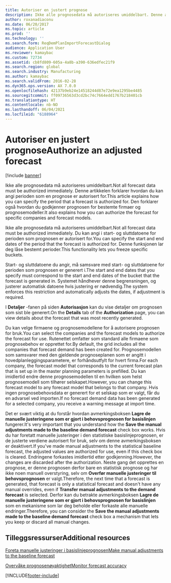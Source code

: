 ```yaml
---
title: Autoriser en justert prognose
description: Ikke alle prognosedata må autoriseres umiddelbart. Denne artikkelen forklarer hvordan du kan angi perioden som en prognose er autorisert for. Den forklarer også hvordan du godkjenner prognosen for bestemte firmaer og prognosemodeller.
author: roxanadiaconu
ms.date: 06/20/2017
ms.topic: article
ms.prod: ''
ms.technology: ''
ms.search.form: ReqDemPlanImportForecastDialog
audience: Application User
ms.reviewer: kamaybac
ms.custom: 72734
ms.assetid: cb8fd809-605a-4a8b-a390-636edfec21f9
ms.search.region: global
ms.search.industry: Manufacturing
ms.author: kamaybac
ms.search.validFrom: 2016-02-28
ms.dyn365.ops.version: AX 7.0.0
ms.openlocfilehash: 42137b9eb24e14518244d87e72e9ea1295be4485
ms.sourcegitcommit: ff09736563d3cd2bc74c7664edd1767b218401cb
ms.translationtype: HT
ms.contentlocale: nb-NO
ms.lasthandoff: 06/04/2021
ms.locfileid: "6188964"
---
```

# <a name="authorize-an-adjusted-forecast"></a><span data-ttu-id="75495-105">Autoriser en justert prognose</span><span class="sxs-lookup"><span data-stu-id="75495-105">Authorize an adjusted forecast</span></span>

[!include [banner](../includes/banner.md)]

<span data-ttu-id="75495-106">Ikke alle prognosedata må autoriseres umiddelbart.</span><span class="sxs-lookup"><span data-stu-id="75495-106">Not all forecast data must be authorized immediately.</span></span> <span data-ttu-id="75495-107">Denne artikkelen forklarer hvordan du kan angi perioden som en prognose er autorisert for.</span><span class="sxs-lookup"><span data-stu-id="75495-107">This article explains how you can specify the period that a forecast is authorized for.</span></span> <span data-ttu-id="75495-108">Den forklarer også hvordan du godkjenner prognosen for bestemte firmaer og prognosemodeller.</span><span class="sxs-lookup"><span data-stu-id="75495-108">It also explains how you can authorize the forecast for specific companies and forecast models.</span></span>

<span data-ttu-id="75495-109">Ikke alle prognosedata må autoriseres umiddelbart.</span><span class="sxs-lookup"><span data-stu-id="75495-109">Not all forecast data must be authorized immediately.</span></span> <span data-ttu-id="75495-110">Du kan angi i start- og sluttdatoene for perioden som prognosen er autorisert for.</span><span class="sxs-lookup"><span data-stu-id="75495-110">You can specify the start and end dates of the period that the forecast is authorized for.</span></span> <span data-ttu-id="75495-111">Denne funksjonen lar deg låse bestemt perioder.</span><span class="sxs-lookup"><span data-stu-id="75495-111">This functionality lets you freeze specific buckets.</span></span> 

<span data-ttu-id="75495-112">Start- og sluttdatoene du angir, må samsvare med start- og sluttdatoene for perioden som prognosen er generert i.</span><span class="sxs-lookup"><span data-stu-id="75495-112">The start and end dates that you specify must correspond to the start and end dates of the bucket that the forecast is generated in.</span></span> <span data-ttu-id="75495-113">Systemet håndhever denne begrensningen, og justerer automatisk datoene hvis justering er nødvendig.</span><span class="sxs-lookup"><span data-stu-id="75495-113">The system enforces this restriction and automatically adjusts the dates, if adjustment is required.</span></span> 

<span data-ttu-id="75495-114">I **Detaljer** -fanen på siden **Autorisasjon** kan du vise detaljer om prognosen som sist ble generert.</span><span class="sxs-lookup"><span data-stu-id="75495-114">On the **Details** tab of the **Authorization** page, you can view details about the forecast that was most recently generated.</span></span> 

<span data-ttu-id="75495-115">Du kan velge firmaene og prognosemodellene for å autorisere prognosen for bruk.</span><span class="sxs-lookup"><span data-stu-id="75495-115">You can select the companies and the forecast models to authorize the forecast for use.</span></span> <span data-ttu-id="75495-116">Rutenettet omfatter som standard alle firmaene som prognosebehov er opprettet for.</span><span class="sxs-lookup"><span data-stu-id="75495-116">By default, the grid includes all the companies that forecast demand has been created for.</span></span> <span data-ttu-id="75495-117">Prognosemodellen som samsvarer med den gjeldende prognoseplanen som er angitt i hovedplanleggingsparametere, er forhåndsutfylt for hvert firma.</span><span class="sxs-lookup"><span data-stu-id="75495-117">For each company, the forecast model that corresponds to the current forecast plan that is set up in the master planning parameters is prefilled.</span></span> <span data-ttu-id="75495-118">Du kan imidlertid endre denne prognosemodellen til en hvilken som helst prognosemodell som tilhører selskapet.</span><span class="sxs-lookup"><span data-stu-id="75495-118">However, you can change this forecast model to any forecast model that belongs to that company.</span></span> <span data-ttu-id="75495-119">Hvis ingen prognosebehovsdata er generert for et selskap som er valgt, får du en advarsel ved importen.</span><span class="sxs-lookup"><span data-stu-id="75495-119">If no forecast demand data has been generated for a selected company, you receive a warning message at import time.</span></span> 

<span data-ttu-id="75495-120">Det er svært viktig at du forstår hvordan avmerkingsboksen **Lagre de manuelle justeringene som er gjort i behovsprognosen for basislinjen** fungerer.</span><span class="sxs-lookup"><span data-stu-id="75495-120">It's very important that you understand how the **Save the manual adjustments made to the baseline demand forecast** check box works.</span></span> <span data-ttu-id="75495-121">Hvis du har foretatt manuelle justeringer i den statistiske basislinjeprognosen, er de justerte verdiene autorisert for bruk, selv om denne avmerkingsboksen er deaktivert.</span><span class="sxs-lookup"><span data-stu-id="75495-121">If you've made manual adjustments to the statistical baseline forecast, the adjusted values are authorized for use, even if this check box is cleared.</span></span> <span data-ttu-id="75495-122">Endringene forkastes imidlertid etter godkjenning.</span><span class="sxs-lookup"><span data-stu-id="75495-122">However, the changes are discarded after the authorization.</span></span> <span data-ttu-id="75495-123">Neste gang det opprettes en prognose, er denne prognosen derfor bare en statistisk prognose og har ikke noen manuell overstyring, selv om **Overfør manuelle justeringer til behovsprognosen** er valgt.</span><span class="sxs-lookup"><span data-stu-id="75495-123">Therefore, the next time that a forecast is generated, that forecast is only a statistical forecast and doesn't have any manual overrides, even if **Transfer manual adjustments to the demand forecast** is selected.</span></span> <span data-ttu-id="75495-124">Derfor kan du betrakte avmerkingsboksen **Lagre de manuelle justeringene som er gjort i behovsprognosen for basislinjen** som en mekanisme som lar deg beholde eller forkaste alle manuelle endringer.</span><span class="sxs-lookup"><span data-stu-id="75495-124">Therefore, you can consider the **Save the manual adjustments made to the baseline demand forecast** check box a mechanism that lets you keep or discard all manual changes.</span></span>

## <a name="additional-resources"></a><span data-ttu-id="75495-125">Tilleggsressurser</span><span class="sxs-lookup"><span data-stu-id="75495-125">Additional resources</span></span>

[<span data-ttu-id="75495-126">Foreta manuelle justeringer i basislinjeprognosen</span><span class="sxs-lookup"><span data-stu-id="75495-126">Make manual adjustments to the baseline forecast</span></span>](manual-adjustments-baseline-forecast.md)

[<span data-ttu-id="75495-127">Overvåke prognosenøyaktighet</span><span class="sxs-lookup"><span data-stu-id="75495-127">Monitor forecast accuracy</span></span>](monitor-forecast-accuracy.md)





[!INCLUDE[footer-include](../../includes/footer-banner.md)]